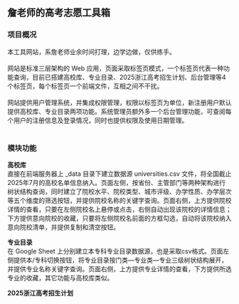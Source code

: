## 詹老师的高考志愿工具箱

### 项目概况
本工具网站，系詹老师业余时间打理，边学边做，仅供练手。<br><br>
网站是标准三层架构的 Web 应用，页面采取标签页模式，一个标签页代表一种功能查询，目前已搭建高校库、专业目录、2025浙江高考招生计划、后台管理等4个标签页，每个标签页一个前端文件，互相之间不干扰。<br><br>
网站提供用户管理系统，并集成权限管理，权限以标签页为单位，新注册用户默认提供高校库、专业目录两项功能。系统管理员额外多一个后台管理功能，可查阅每个用户的注册信息及登录情况，同时也提供权限及使用日期管理。<br><br>

### 模块功能
**高校库** <br>直接在前端服务器上 _data 目录下建立数据源 universities.csv 文件，将全国截止2025年7月的高校名单信息纳入。页面左侧，按省份、主管部门等两种架构进行树状结构查询，同时建立了院校水平、院校类型、城市评级、办学性质、办学层次等五个维度的筛选按钮，并提供院校名称的关键字查询。页面右侧，上方提供院校详情的查看，只要在左侧院校名上悬停或点击，右侧自动出现该院校的详情信息；下方提供意向院校的收藏，只要将左侧院校名前面的方框勾选，自动将该院校纳入意向院校清单，并提供复制和清空按钮。<br>

**专业目录** <br>在 Google Sheet 上分别建立本专科专业目录数据源，也是采取csv格式。页面左侧提供本/专科切换按钮，将专业目录按门类—专业类—专业三级树状结构展开，并提供专业名称关键字查询。页面右侧，上方提供专业详情的查看，下方提供所选专业的收藏，其它功能与高校库类似。<br>

**2025浙江高考招生计划** <br>
